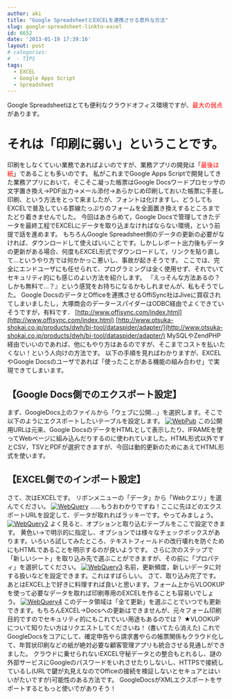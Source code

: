 ```yaml
---
author: aki
title: "Google SpreadsheetとEXCELを連携させる意外な方法"
slug: google-spreadsheet-linkto-excel
id: 6652
date: '2013-01-19 17:39:16'
layout: post
# categories:
#  - TIPS
tags:
  - EXCEL
  - Google Apps Script
  - Spreadsheet
---
```


Google Spreadsheetはとても便利なクラウドオフィス環境ですが、<span style="color: #ff0000;">最大の弱点</span>があります。

# それは「印刷に弱い」ということです。

印刷をしなくていい業務であればよいのですが、業務アプリの開発は「<span style="color: #ff0000;">最後は紙</span>」であることも多いのです。 私がこれまでGoogle Apps Scriptで開発してきた業務アプリにおいて，そこそこ凝った帳票はGoogle Docsワードプロセッサの文字置き換え→PDF出力→メール添付→あらかじめ印刷しておいた帳票に手差し印刷、という方法をとって来ましたが、フォントは化けますし、どうしてもEXCELで普及している罫線たっぷりのフォームを全面置き換えするところまでたどり着きませんでした。 今回はあきらめて，Google Docsで管理してきたデータを最終工程でEXCELにデータを取り込まなければならない環境，という前提で話を進めます。 もちろんGoogle Spreadsheet側のデータの更新の必要がなければ、ダウンロードして使えばいいことです。しかしレポート出力後もデータの更新がある場合、何度もEXCEL形式でダウンロードして，リンクを貼り直して…というやり方では何かかっこ悪いし、事故が起きそうです。 ここでは、完全にエンドユーザにも任せられて、プログラミングは全く使用せず、それでいてセキュリティ的にも感じのよい方法を紹介します。 『えっそんな方法あるの？しかも無料で…？』という感覚をお持ちになるかもしれませんが、私もそうでした。 Google DocsのデータとOfficeを連携させるOffiSync社はJiveに買収されてしまいましたし，大塚商会のデータースパイダーはODBC経由でよくできていそうですが，有料です． [http://www.offisync.com/index.html](http://www.offisync.com/index.html) [http://www.otsuka-shokai.co.jp/products/dwh/bi-tool/dataspider/adapter/](http://www.otsuka-shokai.co.jp/products/dwh/bi-tool/dataspider/adapter/) MySQLやZendPHP経由でいいのであれば、他にもやり方はあるのですが、そこまでコストを払いたくない！という人向けの方法です。 以下の手順を見ればわかりますが、EXCELやGoogle Docsのユーザであれば「使ったことがある機能の組み合わせ」で実現できてしまいます。

## 【Google Docs側でのエクスポート設定】

まず、GoogleDocs上のファイルから「ウェブに公開...」を選択します。そこで以下のようにエクスポートしたいテーブルを設定します。 [![WebPub](https://aki.shirai.as/wp-content/uploads/2013/01/WebPub.png)](http://aki.shirai.as/2013/01/google-spreadsheet-linkto-excel/webpub/) この公開用URLは元来、Google DocsのデータをHTMLとして表示したり、IFRAMEを使ってWebページに組み込んだりするのに使われていました。HTML形式以外ですとCSV，TSVとPDFが選択できますが、今回は動的更新のためにあえてHTML形式を使います。

## 【EXCEL側でのインポート設定】

さて、次はEXCELです。 リボンメニューの「データ」から「Webクエリ」を選んでください。 [![WebQuery](https://aki.shirai.as/wp-content/uploads/2013/01/WebQuery.png)](http://aki.shirai.as/2013/01/google-spreadsheet-linkto-excel/webquery/) ……もうおわかりですね！ここに先ほどのエクスポートURLを設定して、データが取れればラッキーです。やってみましょう。 [![WebQuery2](https://aki.shirai.as/wp-content/uploads/2013/01/WebQuery2.png)](http://aki.shirai.as/2013/01/google-spreadsheet-linkto-excel/webquery2/) よく見ると、オプションと取り込むテーブルをここで設定できます。 黄色い→で明示的に指定し、オプションでは様々なチェックボックスがあります。いろいろ試してみたところ、テキストフィールドの改行壊れを防ぐためにもHTMLであることを明示するのが良いようです。 さらに次のステップで「新しいシート」を取り込み先で選ぶことができますが、その前に「プロパティ」を選択してください。 [![WebQuery3](htts://aki.shirai.as/wp-content/uploads/2013/01/WebQuery3.png)](http://aki.shirai.as/2013/01/google-spreadsheet-linkto-excel/webquery3/) 名前，更新頻度，新しいデータに対する扱いなどを設定できます。これはすばらしい。 さて、取り込み完了です。あとはEXCEL上で好きに料理すれば良いと思います。フォーム上からVLOOKUPを使って必要なデータを取れば印刷専用のEXCELを作ることも容易いでしょう。 [![WebQuery4](https://aki.shirai.as/wp-content/uploads/2013/01/WebQuery4-1024x211.png)](http://aki.shirai.as/2013/01/google-spreadsheet-linkto-excel/webquery4/) このデータ領域は「全て更新」を選ぶことでいつでも更新できます。もちろんEXCEL→Docsへの更新はできませんが、元々フォーム印刷目的ですのでセキュリティ的にもこれでいい用途もあるのでは？ ★VLOOKUPについて知りたい方はリクエストしてくださいね！ (書いてたら消えた) これでGoogleDocsをコアにして、確定申告やら請求書やらの帳票関係もクラウド化して、年賀状印刷などの紙が絶対必要な顧客管理アプリも統合させる見通しができました。 クラウドに乗せられないEXCEL守秘データとの整合もとれるし、謎の外部サービスにGoogleのパスワードをいれさせたりしないし、HTTPSで接続しているし(URLで鍵が丸見えなのでOfficeの接続を検証しないとセキュアとはいいがたいですが)可能性のある方法です。 GoogleDocsがXMLエクスポートをサポートするともっと使いでがありそう！